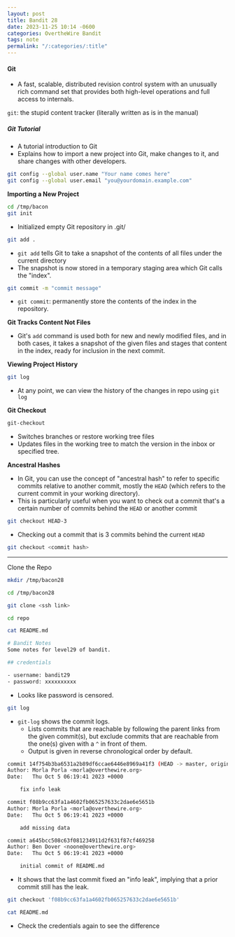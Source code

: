 ```yaml
---
layout: post
title: Bandit 28
date: 2023-11-25 10:14 -0600
categories: OvertheWire Bandit
tags: note
permalink: "/:categories/:title"
---
```



#### Git
- A fast, scalable, distributed revision control system with an unusually rich command set that provides both high-level operations and full access to internals.

`git`: the stupid content tracker (literally written as is in the manual)

##### Git Tutorial
- A tutorial introduction to Git
- Explains how to import a new project into Git, make changes to it, and share changes with other developers.

```bash
git config --global user.name "Your name comes here"
git config --global user.email "you@yourdomain.example.com"
```

**Importing a New Project**

```bash
cd /tmp/bacon
git init
```
- Initialized empty Git repository in .git/


```bash
git add .
```
- `git add` tells Git to take a snapshot of the contents of all files under the current directory
- The snapshot is now stored in a temporary staging area which Git calls the "index".

```bash
git commit -m "commit message"
```
-  `git commit`: permanently store the contents of the index in the repository. 

**Git Tracks Content Not Files**
- Git's `add` command is used both for new and newly modified files, and in both cases, it takes a snapshot of the given files and stages that content in the index, ready for inclusion in the next commit.

**Viewing Project History**
```bash
git log
```
- At any point, we can view the history of the changes in repo using `git log`


**Git Checkout**
```bash
git-checkout
```
- Switches branches or restore working tree files
- Updates files in the working tree to match the version in the inbox or specified tree. 

**Ancestral Hashes**
- In Git, you can use the concept of "ancestral hash" to refer to specific commits relative to another commit, mostly the `HEAD` (which refers to the current commit in your working directory).
- This is particularly useful when you want to check out a commit that's a certain number of commits behind the `HEAD` or another commit

```bash
git checkout HEAD-3
```
- Checking out a commit that is 3 commits behind the current `HEAD`

```bash
git checkout <commit hash>
```

---

Clone the Repo

```bash
mkdir /tmp/bacon28
```

```bash
cd /tmp/bacon28
```

```bash
git clone <ssh link>
```



```bash
cd repo
```

```bash
cat README.md
```

```bash
# Bandit Notes
Some notes for level29 of bandit.

## credentials

- username: bandit29
- password: xxxxxxxxxx
```
- Looks like password is censored.


```bash
git log
```
- `git-log` shows the commit logs.
	- Lists commits that are reachable by following the parent links from the given commit(s), but exclude commits that are reachable from the one(s) given with a `^` in front of them. 
	- Output is given in reverse chronological order by default.


```bash
commit 14f754b3ba6531a2b89df6ccae6446e8969a41f3 (HEAD -> master, origin/master, origin/HEAD)
Author: Morla Porla <morla@overthewire.org>
Date:   Thu Oct 5 06:19:41 2023 +0000

    fix info leak

commit f08b9cc63fa1a4602fb065257633c2dae6e5651b
Author: Morla Porla <morla@overthewire.org>
Date:   Thu Oct 5 06:19:41 2023 +0000

    add missing data

commit a645bcc508c63f081234911d2f631f87cf469258
Author: Ben Dover <noone@overthewire.org>
Date:   Thu Oct 5 06:19:41 2023 +0000

    initial commit of README.md
```
- It shows that the last commit fixed an "info leak", implying that a prior commit still has the leak. 

```bash
git checkout 'f08b9cc63fa1a4602fb065257633c2dae6e5651b'
```

```bash
cat README.md
```
- Check the credentials again to see the difference